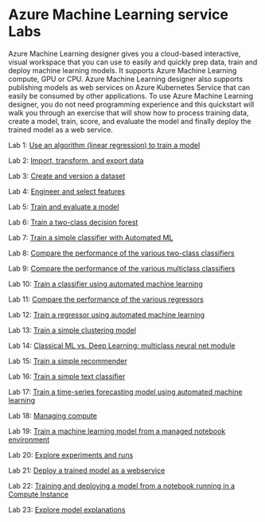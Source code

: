 # Azure Machine Learning service Labs

Azure Machine Learning designer gives you a cloud-based interactive, visual workspace that you can use to easily and quickly prep data, train and deploy machine learning models. It supports Azure Machine Learning compute, GPU or CPU. Azure Machine Learning designer also supports publishing models as web services on Azure Kubernetes Service that can easily be consumed by other applications. To use Azure Machine Learning designer, you do not need programming experience and this quickstart will walk you through an exercise that will show how to process training data, create a model, train, score, and evaluate the model and finally deploy the trained model as a web service.

Lab 1: [Use an algorithm (linear regression) to train a model](./aml-visual-interface/lab-01/README.md)

Lab 2: [Import, transform, and export data](./aml-visual-interface/lab-02/README.md)

Lab 3: [Create and version a dataset](./aml-visual-interface/lab-03/README.md)

Lab 4: [Engineer and select features](./aml-visual-interface/lab-04/README.md)

Lab 5: [Train and evaluate a model](./aml-visual-interface/lab-05/README.md)

Lab 6: [Train a two-class decision forest](./aml-visual-interface/lab-06/README.md)

Lab 7: [Train a simple classifier with Automated ML](./aml-visual-interface/lab-07/README.md)

Lab 8: [Compare the performance of the various two-class classifiers](./aml-visual-interface/lab-08/README.md)

Lab 9: [Compare the performance of the various multiclass classifiers](./aml-visual-interface/lab-09/README.md)

Lab 10: [Train a classifier using automated machine learning](./aml-visual-interface/lab-10/README.md)

Lab 11: [Compare the performance of the various regressors](./aml-visual-interface/lab-11/README.md)

Lab 12: [Train a regressor using automated machine learning](./aml-visual-interface/lab-12/README.md)

Lab 13: [Train a simple clustering model](./aml-visual-interface/lab-13/README.md)

Lab 14: [Classical ML vs. Deep Learning: multiclass neural net module](./aml-visual-interface/lab-14/README.md)

Lab 15: [Train a simple recommender](./aml-visual-interface/lab-15/README.md)

Lab 16: [Train a simple text classifier](./aml-visual-interface/lab-16/README.md)

Lab 17: [Train a time-series forecasting model using automated machine learning](./aml-visual-interface/lab-17/README.md)

Lab 18: [Managing compute](./aml-visual-interface/lab-18/README.md)

Lab 19: [Train a machine learning model from a managed notebook environment](./aml-visual-interface/lab-19/README.md)

Lab 20: [Explore experiments and runs](./aml-visual-interface/lab-20/README.md)

Lab 21: [Deploy a trained model as a webservice](./aml-visual-interface/lab-21/README.md)

Lab 22: [Training and deploying a model from a notebook running in a Compute Instance](./aml-visual-interface/lab-22/README.md)

Lab 23: [Explore model explanations](./aml-visual-interface/lab-23/README.md)
